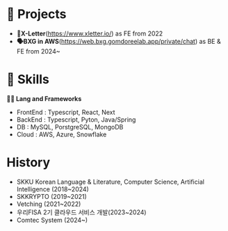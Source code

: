 # 👀 Projects
- **💌X-Letter**(https://www.xletter.io/) as FE from 2022
- **🗣️BXG in AWS**(https://web.bxg.gomdoreelab.app/private/chat) as BE & FE from 2024~

# 🦾 Skills
**🧑‍💻 Lang and Frameworks**
- FrontEnd : Typescript, React, Next
- BackEnd : Typescript, Pyton, Java/Spring
- DB : MySQL, PorstgreSQL, MongoDB
- Cloud : AWS, Azure, Snowflake

# History
- SKKU Korean Language & Literature, Computer Science, Artificial Intelligence (2018~2024)
- SKKRYPTO (2019~2021)
- Vetching (2021~2022)
- 우리FISA 2기 클라우드 서비스 개발(2023~2024)
- Comtec System (2024~)
